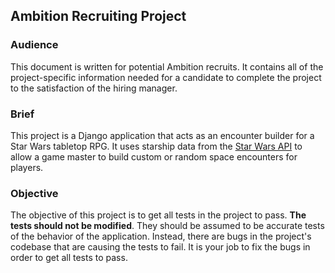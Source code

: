 
## Ambition Recruiting Project

### Audience

This document is written for potential Ambition recruits. It contains all of the project-specific
information needed for a candidate to complete the project to the satisfaction of the hiring manager.

### Brief

This project is a Django application that acts as an encounter builder for a Star Wars tabletop RPG.
It uses starship data from the [Star Wars API](https://swapi.co/) to allow a game master to build custom
or random space encounters for players.

### Objective

The objective of this project is to get all tests in the project to pass.
__The tests should not be modified__. They should be assumed to be accurate tests of the behavior of the
application. Instead, there are bugs in the project's codebase that are causing the tests to fail. It is
your job to fix the bugs in order to get all tests to pass.
